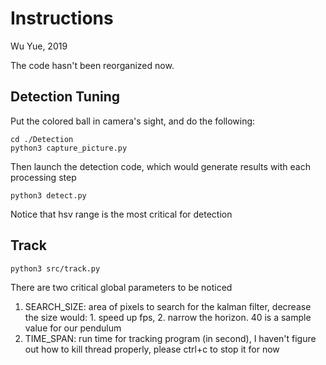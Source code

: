 # Instructions

Wu Yue, 2019

The code hasn't been reorganized now.

## Detection Tuning
Put the colored ball in camera's sight, and do the following:
```
cd ./Detection
python3 capture_picture.py
```
Then launch the detection code, which would generate results with each processing step
```
python3 detect.py
```
Notice that hsv range is the most critical for detection
## Track
```
python3 src/track.py
```
There are two critical global parameters to be noticed
1. SEARCH_SIZE: area of pixels to search for the kalman filter,
decrease the size would: 1. speed up fps, 2. narrow the horizon.
40 is a sample value for our pendulum
2. TIME_SPAN: run time for tracking program (in second),
I haven't figure out how to kill thread properly, please ctrl+c to stop it for now
